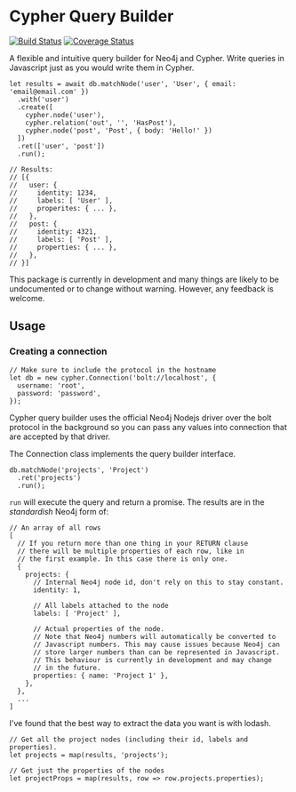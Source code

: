 # Cypher Query Builder
[![Build Status](https://travis-ci.org/jamesfer/cypher-query-builder.svg?branch=master)](https://travis-ci.org/jamesfer/cypher-query-builder)
[![Coverage Status](https://coveralls.io/repos/github/jamesfer/cypher-query-builder/badge.svg?branch=master)](https://coveralls.io/github/jamesfer/cypher-query-builder?branch=master)

A flexible and intuitive query builder for Neo4j and Cypher.
Write queries in Javascript just as you would write them in Cypher.

    let results = await db.matchNode('user', 'User', { email: 'email@email.com' })
      .with('user')
      .create([
        cypher.node('user'),
        cypher.relation('out', '', 'HasPost'),
        cypher.node('post', 'Post', { body: 'Hello!' })
      ])
      .ret(['user', 'post'])
      .run();

    // Results:
    // [{
    //   user: {
    //     identity: 1234,
    //     labels: [ 'User' ],
    //     properites: { ... },
    //   },
    //   post: {
    //     identity: 4321,
    //     labels: [ 'Post' ],
    //     properties: { ... },
    //   },
    // }]

This package is currently in development and many things are likely to be
undocumented or to change without warning. However, any feedback is welcome.

## Usage

### Creating a connection
    // Make sure to include the protocol in the hostname
    let db = new cypher.Connection('bolt://localhost', {
      username: 'root',
      password: 'password',
    });
Cypher query builder uses the official Neo4j Nodejs driver over the bolt
protocol in the background so you can pass any values into connection that
are accepted by that driver.

The Connection class implements the query builder interface.

    db.matchNode('projects', 'Project')
      .ret('projects')
      .run();

`run` will execute the query and return a promise. The results are in the
_standardish_ Neo4j form of:

    // An array of all rows
    [
      // If you return more than one thing in your RETURN clause
      // there will be multiple properties of each row, like in
      // the first example. In this case there is only one.
      {
        projects: {
          // Internal Neo4j node id, don't rely on this to stay constant.
          identity: 1,

          // All labels attached to the node
          labels: [ 'Project' ],

          // Actual properties of the node.
          // Note that Neo4j numbers will automatically be converted to
          // Javascript numbers. This may cause issues because Neo4j can
          // store larger numbers than can be represented in Javascript.
          // This behaviour is currently in development and may change
          // in the future.
          properties: { name: 'Project 1' },
        },
      },
      ...
    ]

I've found that the best way to extract the data you want is with lodash.

    // Get all the project nodes (including their id, labels and properties).
    let projects = map(results, 'projects');

    // Get just the properties of the nodes
    let projectProps = map(results, row => row.projects.properties);



